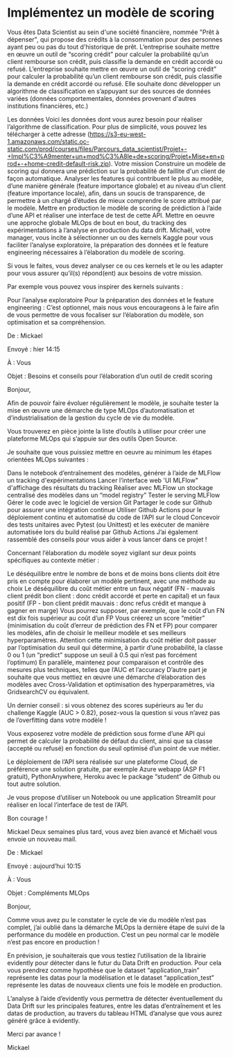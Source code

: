 # Implémentez un modèle de scoring
Vous êtes Data Scientist au sein d'une société financière, nommée "Prêt à dépenser", qui propose des crédits à la consommation pour des personnes ayant peu ou pas du tout d'historique de prêt.
L’entreprise souhaite mettre en œuvre un outil de “scoring crédit” pour calculer la probabilité qu’un client rembourse son crédit, puis classifie la demande en crédit accordé ou refusé. 
L’entreprise souhaite mettre en œuvre un outil de “scoring crédit” pour calculer la probabilité qu’un client rembourse son crédit, puis classifie la demande en crédit accordé ou refusé. Elle souhaite donc développer un algorithme de classification en s’appuyant sur des sources de données variées (données comportementales, données provenant d'autres institutions financières, etc.)

Les données
Voici les données dont vous aurez besoin pour réaliser l’algorithme de classification. Pour plus de simplicité, vous pouvez les télécharger à cette adresse (https://s3-eu-west-1.amazonaws.com/static.oc-static.com/prod/courses/files/Parcours_data_scientist/Projet+-+Impl%C3%A9menter+un+mod%C3%A8le+de+scoring/Projet+Mise+en+prod+-+home-credit-default-risk.zip).
Votre mission
Construire un modèle de scoring qui donnera une prédiction sur la probabilité de faillite d'un client de façon automatique.
Analyser les features qui contribuent le plus au modèle, d’une manière générale (feature importance globale) et au niveau d’un client (feature importance locale), afin, dans un soucis de transparence, de permettre à un chargé d’études de mieux comprendre le score attribué par le modèle.
Mettre en production le modèle de scoring de prédiction à l’aide d’une API et réaliser une interface de test de cette API.
Mettre en oeuvre une approche globale MLOps de bout en bout, du tracking des expérimentations à l’analyse en production du data drift.
Michaël, votre manager, vous incite à sélectionner un ou des kernels Kaggle pour vous faciliter l’analyse exploratoire, la préparation des données et le feature engineering nécessaires à l’élaboration du modèle de scoring. 

Si vous le faites, vous devez analyser ce ou ces kernels et le ou les adapter pour vous assurer qu’il(s) répond(ent) aux besoins de votre mission.

Par exemple vous pouvez vous inspirer des kernels suivants : 

Pour l’analyse exploratoire
Pour la préparation des données et le feature engineering : 
C’est optionnel, mais nous vous encourageons à le faire afin de vous permettre de vous focaliser sur l’élaboration du modèle, son optimisation et sa compréhension.

De : Mickael

Envoyé : hier 14:15

À : Vous

Objet : Besoins et conseils pour l’élaboration d’un outil de credit scoring 

Bonjour,

Afin de pouvoir faire évoluer régulièrement le modèle, je souhaite tester la mise en œuvre une démarche de type MLOps d’automatisation et d’industrialisation de la gestion du cycle de vie du modèle. 

Vous trouverez en pièce jointe la liste d’outils à utiliser pour créer une plateforme MLOps qui s’appuie sur des outils Open Source. 

Je souhaite que vous puissiez mettre en oeuvre au minimum les étapes orientées MLOps suivantes : 

Dans le notebook d’entraînement des modèles, générer à l’aide de MLFlow un tracking d'expérimentations
Lancer l’interface web 'UI MLFlow" d'affichage des résultats du tracking
Réaliser avec MLFlow un stockage centralisé des modèles dans un “model registry”
Tester le serving MLFlow
Gérer le code avec le logiciel de version Git
Partager le code sur Github pour assurer une intégration continue
Utiliser Github Actions pour le déploiement continu et automatisé du code de l’API sur le cloud
Concevoir des tests unitaires avec Pytest (ou Unittest) et les exécuter de manière automatisée lors du build réalisé par Github Actions
J’ai également rassemblé des conseils pour vous aider à vous lancer dans ce projet !

Concernant l’élaboration du modèle soyez vigilant sur deux points spécifiques au contexte métier : 

Le déséquilibre entre le nombre de bons et de moins bons clients doit être pris en compte pour élaborer un modèle pertinent, avec une méthode au choix
Le déséquilibre du coût métier entre un faux négatif (FN - mauvais client prédit bon client : donc crédit accordé et perte en capital) et un faux positif (FP - bon client prédit mauvais : donc refus crédit et manque à gagner en marge)
Vous pourrez supposer, par exemple, que le coût d’un FN est dix fois supérieur au coût d’un FP
Vous créerez un score “métier” (minimisation du coût d’erreur de prédiction des FN et FP) pour comparer les modèles, afin de choisir le meilleur modèle et ses meilleurs hyperparamètres. Attention cette minimisation du coût métier doit passer par l’optimisation du seuil qui détermine, à partir d’une probabilité, la classe 0 ou 1 (un “predict” suppose un seuil à 0.5 qui n’est pas forcément l’optimum)
En parallèle, maintenez pour comparaison et contrôle des mesures plus techniques, telles que l’AUC et l’accuracy 
D’autre part je souhaite que vous mettiez en œuvre une démarche d’élaboration des modèles avec Cross-Validation et optimisation des hyperparamètres, via GridsearchCV ou équivalent.

Un dernier conseil : si vous obtenez des scores supérieurs au 1er du challenge Kaggle (AUC > 0.82), posez-vous la question si vous n’avez pas de l’overfitting dans votre modèle !

Vous exposerez votre modèle de prédiction sous forme d’une API qui permet de calculer la probabilité de défaut du client, ainsi que sa classe (accepté ou refusé) en fonction du seuil optimisé d’un point de vue métier.

Le déploiement de l’API sera réalisée sur une plateforme Cloud, de préférence une solution gratuite, par exemple Azure webapp (ASP F1 gratuit), PythonAnywhere, Heroku avec le package “student” de Github ou tout autre solution.

Je vous propose d’utiliser un Notebook ou une application Streamlit pour réaliser en local  l’interface de test de l’API.

Bon courage !

Mickael
Deux semaines plus tard, vous avez bien avancé et Michaël vous envoie un nouveau mail.

De : Mickael

Envoyé : aujourd’hui 10:15

À : Vous

Objet : Compléments MLOps

Bonjour,

Comme vous avez pu le constater le cycle de vie du modèle n’est pas complet, j’ai oublié dans la démarche MLOps la dernière étape de suivi de la performance du modèle en production. C’est un peu normal car le modèle n’est pas encore en production !

En prévision, je souhaiterais que vous testiez l’utilisation de la librairie evidently pour détecter dans le futur du Data Drift en production. Pour cela vous prendrez comme hypothèse que le dataset “application_train” représente les datas pour la modélisation et le dataset “application_test” représente les datas de nouveaux clients une fois le modèle en production. 

L’analyse à l’aide d’evidently vous permettra de détecter éventuellement du Data Drift sur les principales features, entre les datas d’entraînement et les datas de production, au travers du tableau HTML d’analyse que vous aurez généré grâce à evidently.

Merci par avance !

Mickael
